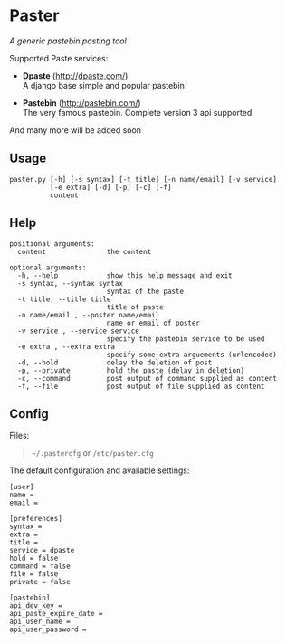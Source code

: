 Paster
======
*A generic pastebin pasting tool*

Supported Paste services:
 
 - **Dpaste** (http://dpaste.com/)  
   A django base simple and popular pastebin
   
 - **Pastebin** (http://pastebin.com/)  
   The very famous pastebin. Complete version 3 api supported
   
And many more will be added soon

Usage
-----

    paster.py [-h] [-s syntax] [-t title] [-n name/email] [-v service]
              [-e extra] [-d] [-p] [-c] [-f]
              content

Help
----

    positional arguments:
      content               the content

    optional arguments:
      -h, --help            show this help message and exit
      -s syntax, --syntax syntax
                            syntax of the paste
      -t title, --title title
                            title of paste
      -n name/email , --poster name/email 
                            name or email of poster
      -v service , --service service 
                            specify the pastebin service to be used
      -e extra , --extra extra 
                            specify some extra arguements (urlencoded)
      -d, --hold            delay the deletion of post
      -p, --private         hold the paste (delay in deletion)
      -c, --command         post output of command supplied as content
      -f, --file            post output of file supplied as content

Config
------
Files:  
> `~/.pastercfg` or `/etc/paster.cfg`

The default configuration and available settings:

    [user]
    name =
    email = 

    [preferences]
    syntax =
    extra =
    title =
    service = dpaste
    hold = false
    command = false
    file = false
    private = false

    [pastebin]
    api_dev_key =
    api_paste_expire_date =
    api_user_name =
    api_user_password =

